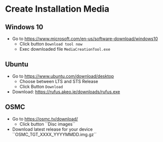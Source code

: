 # Create Installation Media

## Windows 10

  * Go to https://www.microsoft.com/en-us/software-download/windows10
    * Click button ``Download tool now``
    * Exec downloaded file ``MediaCreationTool.exe``

## Ubuntu

  * Go to https://www.ubuntu.com/download/desktop
    * Choose between LTS and STS Release
    * Click Button ``Download`` 
  * Download: https://rufus.akeo.ie/downloads/rufus.exe

## OSMC
  * Go to https://osmc.tv/download/
    * Click button ``Disc images´´
  * Download latest release for your device ``OSMC_TGT_XXXX_YYYYMMDD.img.gz´´
  
